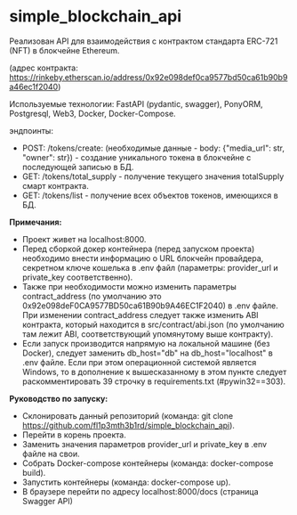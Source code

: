 # simple_blockchain_api

Реализован API для взаимодействия с контрактом стандарта ERC-721 (NFT) в блокчейне Ethereum. 

(адрес контракта: https://rinkeby.etherscan.io/address/0x92e098def0ca9577bd50ca61b90b9a46ec1f2040)

Используемые технологии: FastAPI (pydantic, swagger), PonyORM, Postgresql, Web3, Docker, Docker-Compose.

эндпоинты:
* POST: /tokens/create: (необходимые данные - body: {"media_url": str, "owner": str}) - создание уникального токена в блокчейне с последующей записью в БД.
* GET: /tokens/total_supply - получение текущего значения totalSupply смарт контракта.
* GET: /tokens/list - получение всех объектов токенов, имеющихся в БД.

**Примечания:**
* Проект живет на localhost:8000.
* Перед сборкой докер контейнера (перед запуском проекта) необходимо внести информацию о URL блокчейн провайдера, секретном ключе кошелька в .env файл 
(параметры: provider_url и private_key соответственно).
* Также при необходимости можно изменить параметры contract_address (по умолчанию это 0x92e098deF0CA9577BD50ca61B90b9A46EC1F2040) в .env файле.
При изменении contract_address следует также изменить ABI контракта, который находится в src/contract/abi.json (по умолчанию там лежит ABI, 
соответствующий упомянутому выше контракту).
* Если запуск производится напрямую на локальной машине (без Docker), следует заменить db_host="db" на db_host="localhost" в .env файле. Если при этом
операционной системой является Windows, то в дополнение к вышесказанному в этом пункте следует раскомментировать 39 строчку в requirements.txt (#pywin32==303).

**Руководство по запуску:**
* Склонировать данный репозиторий (команда: git clone https://github.com/fl1p3mth3b1rd/simple_blockchain_api).
* Перейти в корень проекта.
* Заменить значения параметров provider_url и private_key в .env файле на свои.
* Собрать Docker-compose контейнеры (команда: docker-compose build).
* Запустить контейнеры (команда: docker-compose up).
* В браузере перейти по адресу localhost:8000/docs (страница Swagger API)
